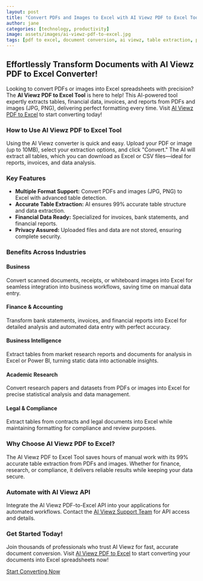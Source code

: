 ```yaml
---
layout: post
title: "Convert PDFs and Images to Excel with AI Viewz PDF to Excel Tool"
author: jane
categories: [technology, productivity]
image: assets/images/ai-viewz-pdf-to-excel.jpg
tags: [pdf to excel, document conversion, ai viewz, table extraction, productivity]
---
```


## Effortlessly Transform Documents with AI Viewz PDF to Excel Converter!

Looking to convert PDFs or images into Excel spreadsheets with precision? The **AI Viewz PDF to Excel Tool** is here to help! This AI-powered tool expertly extracts tables, financial data, invoices, and reports from PDFs and images (JPG, PNG), delivering perfect formatting every time. Visit [AI Viewz PDF to Excel](https://www.aiviewz.com/pdf-to-excel) to start converting today!

### How to Use AI Viewz PDF to Excel Tool

Using the AI Viewz converter is quick and easy. Upload your PDF or image (up to 10MB), select your extraction options, and click "Convert." The AI will extract all tables, which you can download as Excel or CSV files—ideal for reports, invoices, and data analysis.

### Key Features

* **Multiple Format Support:** Convert PDFs and images (JPG, PNG) to Excel with advanced table detection.
* **Accurate Table Extraction:** AI ensures 99% accurate table structure and data extraction.
* **Financial Data Ready:** Specialized for invoices, bank statements, and financial reports.
* **Privacy Assured:** Uploaded files and data are not stored, ensuring complete security.

### Benefits Across Industries

#### Business
Convert scanned documents, receipts, or whiteboard images into Excel for seamless integration into business workflows, saving time on manual data entry.

#### Finance & Accounting
Transform bank statements, invoices, and financial reports into Excel for detailed analysis and automated data entry with perfect accuracy.

#### Business Intelligence
Extract tables from market research reports and documents for analysis in Excel or Power BI, turning static data into actionable insights.

#### Academic Research
Convert research papers and datasets from PDFs or images into Excel for precise statistical analysis and data management.

#### Legal & Compliance
Extract tables from contracts and legal documents into Excel while maintaining formatting for compliance and review purposes.

### Why Choose AI Viewz PDF to Excel?

The AI Viewz PDF to Excel Tool saves hours of manual work with its 99% accurate table extraction from PDFs and images. Whether for finance, research, or compliance, it delivers reliable results while keeping your data secure.

### Automate with AI Viewz API

Integrate the AI Viewz PDF-to-Excel API into your applications for automated workflows. Contact the [AI Viewz Support Team](https://www.aiviewz.com/support) for API access and details.

### Get Started Today!

Join thousands of professionals who trust AI Viewz for fast, accurate document conversion. Visit [AI Viewz PDF to Excel](https://www.aiviewz.com/pdf-to-excel) to start converting your documents into Excel spreadsheets now!

[Start Converting Now](https://www.aiviewz.com/pdf-to-excel)
